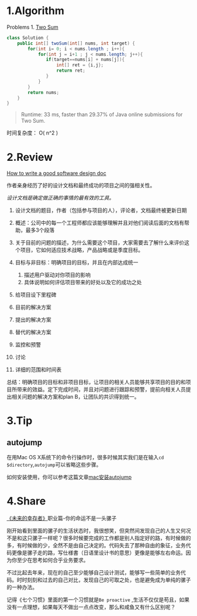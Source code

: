# 1.Algorithm

Problems 1. [Two Sum](https://leetcode.com/problems/two-sum/)

``` java
class Solution {
    public int[] twoSum(int[] nums, int target) {
        for(int i= 0; i < nums.length ; i++){
            for(int j = i+1 ; j < nums.length; j++){
               if(target==nums[i] + nums[j]){
                   int[] ret = {i,j};
                   return ret;
               }
            }
        }
        return nums;
    }
}
```

> Runtime: 33 ms, faster than 29.37% of Java online submissions for Two Sum.

时间复杂度：  O( n^2  ) 

# 2.Review

[How to write a good software design doc](https://medium.freecodecamp.org/how-to-write-a-good-software-design-document-66fcf019569c)

作者亲身经历了好的设计文档和最终成功的项目之间的强相关性。

*设计文档是确定做正确的事情的最有效的工具。*

1. 设计文档的题目，作者（包括参与项目的人），评论者，文档最终被更新日期
2. 概述：公司中的每一个工程师都应该能够理解并且对他们阅读后面的文档有帮助，最多3个段落
3. 关于目前的问题的描述，为什么需要这个项目，大家需要去了解什么来评价这个项目，它如何适应技术战略，产品战略或是季度目标。
4. 目标与非目标：明确项目的目标，并且在内部达成统一

   1. 描述用户驱动对你项目的影响
   2. 具体说明如何评估项目带来的好处以及它的成功之处
5. 给项目设下里程碑
6. 目前的解决方案
7. 提出的解决方案
8. 替代的解决方案
9. 监控和预警
10. 讨论
11. 详细的范围和时间表

总结：明确项目的目标和非项目目标，让项目的相关人员能够共享项目的目的和项目所带来的效益。定下完成时间，并且对问题进行跟踪和预警，提前向相关人员提出相关问题的解决方案和plan B，让团队的共识得到统一。


# 3.Tip

## autojump
在用Mac OS X系统下的命令行操作时，很多时候其实我们是在输入`cd $directory`,`autojump`可以省略这些步骤。

如何安装使用，你可以参考这篇文章[mac安装autojump](https://segmentfault.com/a/1190000011277135)

# 4.Share

[《未来的幸存者》](https://book.douban.com/subject/30259509/)职业篇-你的命运不是一头骡子

刚开始看到里面的骡子的生活状态时，我很想笑，但突然间发现自己的人生又何况不是和这只骡子一样呢？很多时候要完成的工作都是别人指定好的路，有时候做的多，有时候做的少，全然不是由自己决定的。代码失去了那种自由的象征，业务代码更像是骡子走的路，写仕様書（日语里设计书的意思）更像是能够左右命运。因为你至少在思考如何合乎业务要求。

不过比起去年来，现在的自己至少能够自己设计测试，能够写一些简单的业务代码。时时刻刻和过去的自己对比，发现自己的可取之处，也是避免成为单纯的骡子的一种办法。

记得《七个习惯》里面的第一个习惯就是`Be proactive` ,生活不仅仅是苟且，如果没有一点理想，如果每天不做出一点点改变，那么和咸鱼又有什么区别呢？